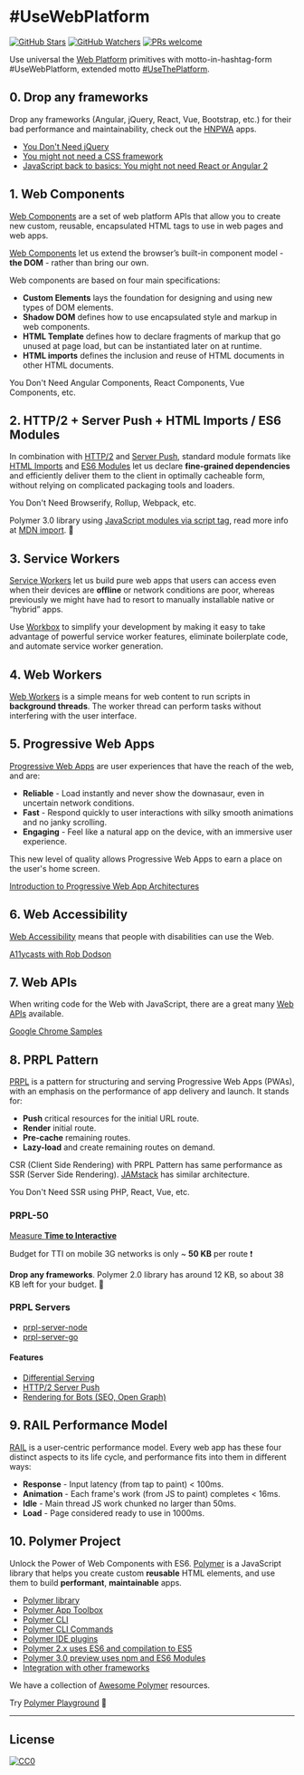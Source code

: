 # #UseWebPlatform

[![GitHub Stars](https://img.shields.io/github/stars/UseWebPlatform/motto-UseWebPlatform.svg?label=GitHub%20Stars)](https://github.com/UseWebPlatform/motto-UseWebPlatform)
[![GitHub Watchers](https://img.shields.io/github/watchers/UseWebPlatform/motto-UseWebPlatform.svg?label=GitHub%20Watchers)](https://github.com/UseWebPlatform/motto-UseWebPlatform)
[![PRs welcome](https://img.shields.io/badge/PRs-welcome-brightgreen.svg)](https://help.github.com/articles/about-pull-requests/)

Use universal the [Web Platform](https://www.w3.org/standards/) primitives with motto-in-hashtag-form #UseWebPlatform, extended motto [#UseThePlatform](https://www.polymer-project.org/about).

## 0. Drop any frameworks

Drop any frameworks (Angular, jQuery, React, Vue, Bootstrap, etc.) for their bad performance and maintainability, check out the [HNPWA](https://hnpwa.com) apps.

- [You Don't Need jQuery](https://github.com/oneuijs/You-Dont-Need-jQuery)
- [You might not need a CSS framework](https://hacks.mozilla.org/2016/04/you-might-not-need-a-css-framework/)
- [JavaScript back to basics: You might not need React or Angular 2](https://react-etc.net/entry/javascript-back-to-basics-you-might-not-need-react-or-angular-2)

## 1. Web Components

[Web Components](https://www.webcomponents.org/introduction) are a set of web platform APIs that allow you to create new custom, reusable, encapsulated HTML tags to use in web pages and web apps.

[Web Components](https://developers.google.com/web/fundamentals/web-components/) let us extend the browser’s built-in component model - **the DOM** - rather than bring our own.

Web components are based on four main specifications:

- **Custom Elements** lays the foundation for designing and using new types of DOM elements.
- **Shadow DOM** defines how to use encapsulated style and markup in web components.
- **HTML Template** defines how to declare fragments of markup that go unused at page load, but can be instantiated later on at runtime.
- **HTML imports** defines the inclusion and reuse of HTML documents in other HTML documents.

You Don't Need Angular Components, React Components, Vue Components, etc.

## 2. HTTP/2 + Server Push + HTML Imports / ES6 Modules

In combination with [HTTP/2](https://developers.google.com/web/fundamentals/performance/http2/) and [Server Push](https://developers.google.com/web/fundamentals/performance/http2/#server_push), standard module formats like [HTML Imports](https://w3c.github.io/webcomponents/spec/imports/) and [ES6 Modules](http://exploringjs.com/es6/ch_modules.html) let us declare **fine-grained dependencies** and efficiently deliver them to the client in optimally cacheable form, without relying on complicated packaging tools and loaders.

You Don't Need Browserify, Rollup, Webpack, etc.

Polymer 3.0 library using [JavaScript modules via script tag](https://caniuse.com/#feat=es6-module), read more info at [MDN import](https://developer.mozilla.org/cs/docs/Web/JavaScript/Reference/Statements/import). :tada:

## 3. Service Workers

[Service Workers](https://developers.google.com/web/fundamentals/primers/service-workers/) let us build pure web apps that users can access even when their devices are **offline** or network conditions are poor, whereas previously we might have had to resort to manually installable native or “hybrid” apps.

Use [Workbox](https://developers.google.com/web/tools/workbox/) to simplify your development by making it easy to take advantage of powerful service worker features, eliminate boilerplate code, and automate service worker generation.

## 4. Web Workers

[Web Workers](https://developer.mozilla.org/en-US/docs/Web/API/Web_Workers_API/Using_web_workers) is a simple means for web content to run scripts in **background threads**. The worker thread can perform tasks without interfering with the user interface.

## 5. Progressive Web Apps

[Progressive Web Apps](https://developers.google.com/web/progressive-web-apps/) are user experiences that have the reach of the web, and are:

- **Reliable** - Load instantly and never show the downasaur, even in uncertain network conditions.
- **Fast** - Respond quickly to user interactions with silky smooth animations and no janky scrolling.
- **Engaging** - Feel like a natural app on the device, with an immersive user experience.

This new level of quality allows Progressive Web Apps to earn a place on the user's home screen.

[Introduction to Progressive Web App Architectures](https://developers.google.com/web/ilt/pwa/introduction-to-progressive-web-app-architectures-slides)

## 6. Web Accessibility

[Web Accessibility](https://www.w3.org/WAI/intro/accessibility.php) means that people with disabilities can use the Web.

[A11ycasts with Rob Dodson](https://www.youtube.com/playlist?list=PLNYkxOF6rcICWx0C9LVWWVqvHlYJyqw7g)

## 7. Web APIs

When writing code for the Web with JavaScript, there are a great many [Web APIs](https://developer.mozilla.org/en-US/docs/Web/API) available.

[Google Chrome Samples](https://www.chromestatus.com/samples)

## 8. PRPL Pattern

[PRPL](https://developers.google.com/web/fundamentals/performance/prpl-pattern/) is a pattern for structuring and serving Progressive Web Apps (PWAs), with an emphasis on the performance of app delivery and launch. It stands for:

- **Push** critical resources for the initial URL route.
- **Render** initial route.
- **Pre-cache** remaining routes.
- **Lazy-load** and create remaining routes on demand.

CSR (Client Side Rendering) with PRPL Pattern has same performance as SSR (Server Side Rendering). [JAMstack](https://jamstack.org) has similar architecture.

You Don't Need SSR using PHP, React, Vue, etc.

### PRPL-50

[Measure **Time to Interactive**](https://youtu.be/0A-2BhEZiM4?t=9m20s)

Budget for TTI on mobile 3G networks is only ~ **50 KB** per route :exclamation:

**Drop any frameworks**. Polymer 2.0 library has around 12 KB, so about 38 KB left for your budget. :tada:

### PRPL Servers

- [prpl-server-node](https://github.com/Polymer/prpl-server-node)
- [prpl-server-go](https://github.com/CaptainCodeman/prpl-server-go)

#### Features

- [Differential Serving](https://github.com/Polymer/prpl-server-node#differential-serving)
- [HTTP/2 Server Push](https://github.com/Polymer/prpl-server-node#http2-server-push)
- [Rendering for Bots (SEO, Open Graph)](https://github.com/Polymer/prpl-server-node#rendering-for-bots)

## 9. RAIL Performance Model

[RAIL](https://developers.google.com/web/fundamentals/performance/rail) is a user-centric performance model. Every web app has these four distinct aspects to its life cycle, and performance fits into them in different ways:

- **Response** - Input latency (from tap to paint) < 100ms.
- **Animation** - Each frame's work (from JS to paint) completes < 16ms.
- **Idle** - Main thread JS work chunked no larger than 50ms.
- **Load** - Page considered ready to use in 1000ms.

## 10. Polymer Project

Unlock the Power of Web Components with ES6. [Polymer](https://www.polymer-project.org) is a JavaScript library that helps you create custom **reusable** HTML elements, and use them to build **performant**, **maintainable** apps.

- [Polymer library](https://www.polymer-project.org/2.0/docs/devguide/feature-overview)
- [Polymer App Toolbox](https://www.polymer-project.org/2.0/toolbox/)
- [Polymer CLI](https://www.polymer-project.org/2.0/docs/tools/polymer-cli)
- [Polymer CLI Commands](https://www.polymer-project.org/2.0/docs/tools/polymer-cli-commands)
- [Polymer IDE plugins](https://github.com/StartPolymer/awesome-polymer#editor-plugins)
- [Polymer 2.x uses ES6 and compilation to ES5](https://www.polymer-project.org/2.0/docs/es6)
- [Polymer 3.0 preview uses npm and ES6 Modules](https://www.polymer-project.org/blog/2017-08-23-hands-on-30-preview.html)
- [Integration with other frameworks](https://github.com/StartPolymer/awesome-polymer#integration-with-other-frameworks)

We have a collection of [Awesome Polymer](https://github.com/StartPolymer/awesome-polymer) resources.

Try [Polymer Playground](https://github.com/StartPolymer/playground) :eyes:

---

## License

[![CC0](http://i.creativecommons.org/p/zero/1.0/88x31.png)](http://creativecommons.org/publicdomain/zero/1.0/)
